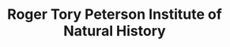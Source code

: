 ---
layout: repo
title: "Roger Tory Peterson Institute of Natural History"
id: 20957
permalink: repos/20957/
---